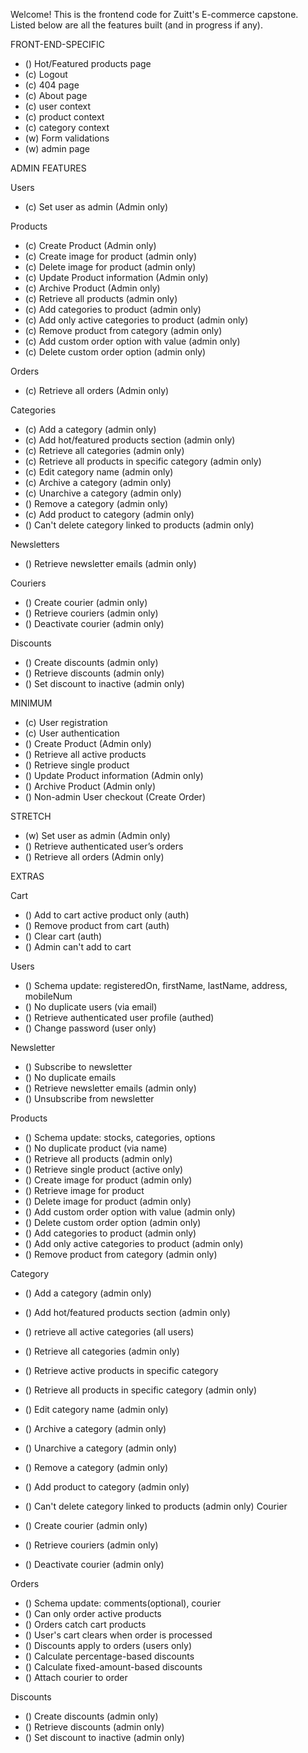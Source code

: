 Welcome! This is the frontend code for Zuitt's E-commerce capstone. Listed below are all the features built (and in progress if any).

FRONT-END-SPECIFIC

- () Hot/Featured products page
- (c) Logout
- (c) 404 page
- (c) About page
- (c) user context
- (c) product context
- (c) category context
- (w) Form validations
- (w) admin page

ADMIN FEATURES

Users

- (c) Set user as admin (Admin only)

Products

- (c) Create Product (Admin only)
- (c) Create image for product (admin only)
- (c) Delete image for product (admin only)
- (c) Update Product information (Admin only)
- (c) Archive Product (Admin only)
- (c) Retrieve all products (admin only)
- (c) Add categories to product (admin only)
- (c) Add only active categories to product (admin only)
- (c) Remove product from category (admin only)
- (c) Add custom order option with value (admin only)
- (c) Delete custom order option (admin only)

Orders

- (c) Retrieve all orders (Admin only)

Categories

- (c) Add a category (admin only)
- (c) Add hot/featured products section (admin only)
- (c) Retrieve all categories (admin only)
- (c) Retrieve all products in specific category (admin only)
- (c) Edit category name (admin only)
- (c) Archive a category (admin only)
- (c) Unarchive a category (admin only)
- () Remove a category (admin only)
- (c) Add product to category (admin only)
- () Can't delete category linked to products (admin only)

Newsletters

- () Retrieve newsletter emails (admin only)

Couriers

- () Create courier (admin only)
- () Retrieve couriers (admin only)
- () Deactivate courier (admin only)

Discounts

- () Create discounts (admin only)
- () Retrieve discounts (admin only)
- () Set discount to inactive (admin only)

MINIMUM

- (c) User registration
- (c) User authentication
- () Create Product (Admin only)
- () Retrieve all active products
- () Retrieve single product
- () Update Product information (Admin only)
- () Archive Product (Admin only)
- () Non-admin User checkout (Create Order)

STRETCH

- (w) Set user as admin (Admin only)
- () Retrieve authenticated user’s orders
- () Retrieve all orders (Admin only)

EXTRAS

Cart

- () Add to cart active product only (auth)
- () Remove product from cart (auth)
- () Clear cart (auth)
- () Admin can't add to cart

Users

- () Schema update: registeredOn, firstName, lastName, address, mobileNum
- () No duplicate users (via email)
- () Retrieve authenticated user profile (authed)
- () Change password (user only)

Newsletter

- () Subscribe to newsletter
- () No duplicate emails
- () Retrieve newsletter emails (admin only)
- () Unsubscribe from newsletter

Products

- () Schema update: stocks, categories, options
- () No duplicate product (via name)
- () Retrieve all products (admin only)
- () Retrieve single product (active only)
- () Create image for product (admin only)
- () Retrieve image for product
- () Delete image for product (admin only)
- () Add custom order option with value (admin only)
- () Delete custom order option (admin only)
- () Add categories to product (admin only)
- () Add only active categories to product (admin only)
- () Remove product from category (admin only)

Category

- () Add a category (admin only)
- () Add hot/featured products section (admin only)
- () retrieve all active categories (all users)
- () Retrieve all categories (admin only)
- () Retrieve active products in specific category
- () Retrieve all products in specific category (admin only)
- () Edit category name (admin only)
- () Archive a category (admin only)
- () Unarchive a category (admin only)
- () Remove a category (admin only)
- () Add product to category (admin only)
- () Can't delete category linked to products (admin only)
  Courier

- () Create courier (admin only)
- () Retrieve couriers (admin only)
- () Deactivate courier (admin only)

Orders

- () Schema update: comments(optional), courier
- () Can only order active products
- () Orders catch cart products
- () User's cart clears when order is processed
- () Discounts apply to orders (users only)
- () Calculate percentage-based discounts
- () Calculate fixed-amount-based discounts
- () Attach courier to order

Discounts

- () Create discounts (admin only)
- () Retrieve discounts (admin only)
- () Set discount to inactive (admin only)
